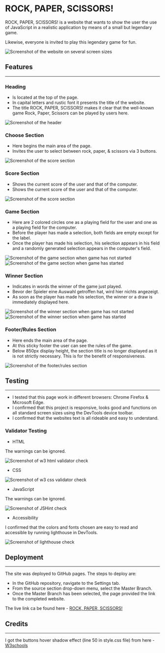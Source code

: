 # ROCK, PAPER, SCISSORS!

ROCK, PAPER, SCISSORS! is a website that wants to show the user the use of JavaScript in a realistic application by means of a small but legendary game. 

Likewise, everyone is invited to play this legendary game for fun.

![Screenshot of the website on several screen sizes](assets/images/screenshot-responsiveness.PNG)

## Features
---
### Heading
- Is located at the top of the page.
- In capital letters and rustic font it presents the title of the website.
- The title ROCK, PAPER, SCISSORS! makes it clear that the well-known game Rock, Paper, Scissors can be played by users here.

![Screenshot of the header](assets/images/screenshot-heading.PNG)

### Choose Section
- Here begins the main area of the page.
- Invites the user to select between rock, paper, & scissors via 3 buttons.

![Screenshot of the score section](assets/images/screenshot-choose-section.PNG)

### Score Section
- Shows the current score of the user and that of the computer.
- Shows the current score of the user and that of the computer.

![Screenshot of the score section](assets/images/screenshot-score-section.PNG)

### Game Section
- Here are 2 colored circles one as a playing field for the user and one as a playing field for the computer.
- Before the player has made a selection, both fields are empty except for the label.
- Once the player has made his selection, his selection appears in his field and a randomly generated selection appears in the computer's field.

![Screenshot of the game section when game has not started](assets/images/screenshot-game-section-1.PNG)
![Screenshot of the game section when game has started](assets/images/screenshot-game-section-2.PNG)

### Winner Section
- Indicates in words the winner of the game just played.
- Bevor der Spieler eine Auswahl getroffen hat, wird hier nichts angezeigt.
- As soon as the player has made his selection, the winner or a draw is immediately displayed here.

![Screenshot of the winner section when game has not started](assets/images/screenshot-winner-section-1.PNG)
![Screenshot of the winner section when game has started](assets/images/screenshot-winner-section-2.PNG)

### Footer/Rules Section
- Here ends the main area of the page.
- At this sticky footer the user can see the rules of the game.
- Below 850px display height, the section title is no longer displayed as it is not strictly necessary. This is for the benefit of responsiveness.

![Screenshot of the footer/rules section](assets/images/screenshot-rules-section.PNG)


## Testing
---
- I tested that this page work in different browsers: Chrome Firefox & Microsoft Edge.
- I confirmed that this project is responsive, looks good and functions on all standard screen sizes using the DevTools device toolbar.
- I confirmed that the websites text is all rideable and easy to understand.

### Validator Testing
- HTML

The warnings can be ignored.

![Screenshot of w3 html validator check](assets/images/screenshot-validator-html.PNG)

- CSS

![Screenshot of w3 css validator check](assets/images/screenshot-validator-css.PNG)

- JavaScript

The warnings can be ignored.

![Screenshot of JSHint check](assets/images/screenshot-validator-javascript.PNG)

- Accessibility

I confirmed that the colors and fonts chosen are easy to read and accessible by running lighthouse in DevTools.

![Screenshot of lighthouse check](assets/images/screenshot-lighthouse-check.PNG)

## Deployment
---
The site was deployed to GitHub pages. The steps to deploy are:
- In the GitHub repository, navigate to the Settings tab.
- From the source section drop-down menu, select the Master Branch.
- Once the Master Branch has been selected, the page provided the link to the completed website.

The live link ca be found here - [ROCK, PAPER, SCISSORS!](https://lucanoah.github.io/Portfolio-Project-2/)

## Credits
---
I got the buttons hover shadow effect (line 50 in style.css file) from here - [W3schools](https://www.w3schools.com/css/css3_buttons.asp)

